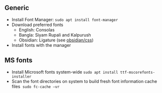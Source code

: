 ## Generic
- Install Font Manager: `sudo apt install font-manager` 
- Download preferred fonts
   - English: Consolas 
   - Bangla: Siyam Rupali and Kalpurush 
   - Obsidian: Ligature (see [obsidian/css](../codes/obsidian/css.md))
 - Install fonts with the manager


## MS fonts
- Install Microsoft fonts system-wide 
  `sudo apt install ttf-mscorefonts-installer`
- Scan the font directories on system to build fresh font information cache files 
  `sudo fc-cache –vr` 